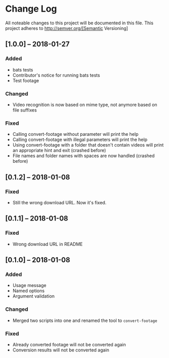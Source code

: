 # Change Log

All noteable changes to this project will be documented in this file. This project adheres to http://semver.org/[Semantic Versioning]

## [1.0.0] – 2018-01-27

### Added

* bats tests
* Contributor's notice for running bats tests
* Test footage

### Changed

* Video recognition is now based on mime type, not anymore based on file suffixes

### Fixed

* Calling convert-footage without parameter will print the help
* Calling convert-footage with illegal parameters will print the help
* Using convert-footage with a folder that doesn't contain videos will print an appropriate hint and exit (crashed before)
* File names and folder names with spaces are now handled (crashed before)

## [0.1.2] – 2018-01-08

### Fixed

* Still the wrong download URL. Now it's fixed.

## [0.1.1] – 2018-01-08

### Fixed

* Wrong download URL in README


## [0.1.0] – 2018-01-08


### Added

* Usage message
* Named options
* Argument validation

### Changed

* Merged two scripts into one and renamed the tool to `convert-footage`

### Fixed

* Already converted footage will not be converted again
* Conversion results will not be converted again


